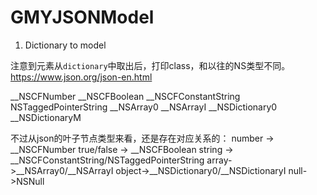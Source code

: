 #  GMYJSONModel

1.  Dictionary to model

注意到元素从`dictionary`中取出后，打印class，和以往的NS类型不同。
https://www.json.org/json-en.html

__NSCFNumber
__NSCFBoolean
__NSCFConstantString
NSTaggedPointerString
__NSArray0
__NSArrayI
__NSDictionary0
__NSDictionaryM

不过从json的叶子节点类型来看，还是存在对应关系的：
number -> __NSCFNumber
true/false -> __NSCFBoolean
string -> __NSCFConstantString/NSTaggedPointerString
array->__NSArray0/__NSArrayI
object->__NSDictionary0/__NSDictionaryI
null->NSNull

